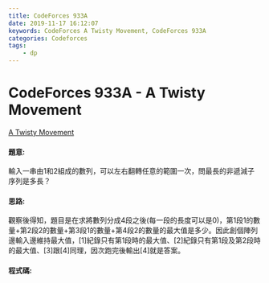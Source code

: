 ```yaml
---
title: CodeForces 933A
date: 2019-11-17 16:12:07
keywords: CodeForces A Twisty Movement, CodeForces 933A
categories: Codeforces
tags:
    - dp
---
```

# CodeForces 933A - A Twisty Movement
[A Twisty Movement](https://codeforces.com/problemset/problem/933/A)

#### 題意:
輸入一串由1和2組成的數列，可以左右翻轉任意的範圍一次，問最長的非遞減子序列是多長？
<!-- more -->
#### 思路:
觀察後得知，題目是在求將數列分成4段之後(每一段的長度可以是0)，第1段1的數量+第2段2的數量+第3段1的數量+第4段2的數量的最大值是多少。因此創個陣列邊輸入邊維持最大值，[1]紀錄只有第1段時的最大值、[2]紀錄只有第1段及第2段時的最大值、[3]跟[4]同理，因次跑完後輸出[4]就是答案。

#### 程式碼:
<script src="https://gist.github.com/89snnfk561/7ed0e505140cd7796ab9db94fe515dec.js"></script>


